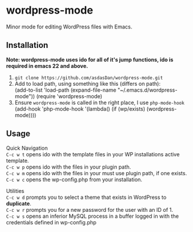 wordpress-mode
====================

Minor mode for editing WordPress files with Emacs.


Installation    
----
**Note: wordpress-mode uses ido for all of it's jump functions, ido is required in emacs 22 and above.**    
     
1) `git clone https://github.com/asdasDan/wordpress-mode.git`    
2) Add to load path, using something like this (differs on path):    
    (add-to-list 'load-path (expand-file-name "~/.emacs.d/wordpress-mode"))
    (require 'wordpress-mode)
3) Ensure `wordpress-mode` is called in the right place, I use `php-mode-hook`
      (add-hook 'php-mode-hook '(lambda()
                                  (if (wp/exists)
                                      (wordpress-mode))))
     
Usage     
----
Quick Navigation   
`C-c w t` opens ido with the template files in your WP installations active template.   
`C-c w p` opens ido with the files in your plugin path.   
`C-c w m` opens ido with the files in your must use plugin path, if one exists.   
`C-c w c` opens the wp-config.php from your installation.   
    
Utilities     
`C-c w d` prompts you to select a theme that exists in WordPress to **duplicate**.    
`C-c w r` prompts you for a new password for the user with an ID of 1.    
`C-c w s` opens an inferior MySQL process in a buffer logged in with the credentials defined in wp-config.php   
